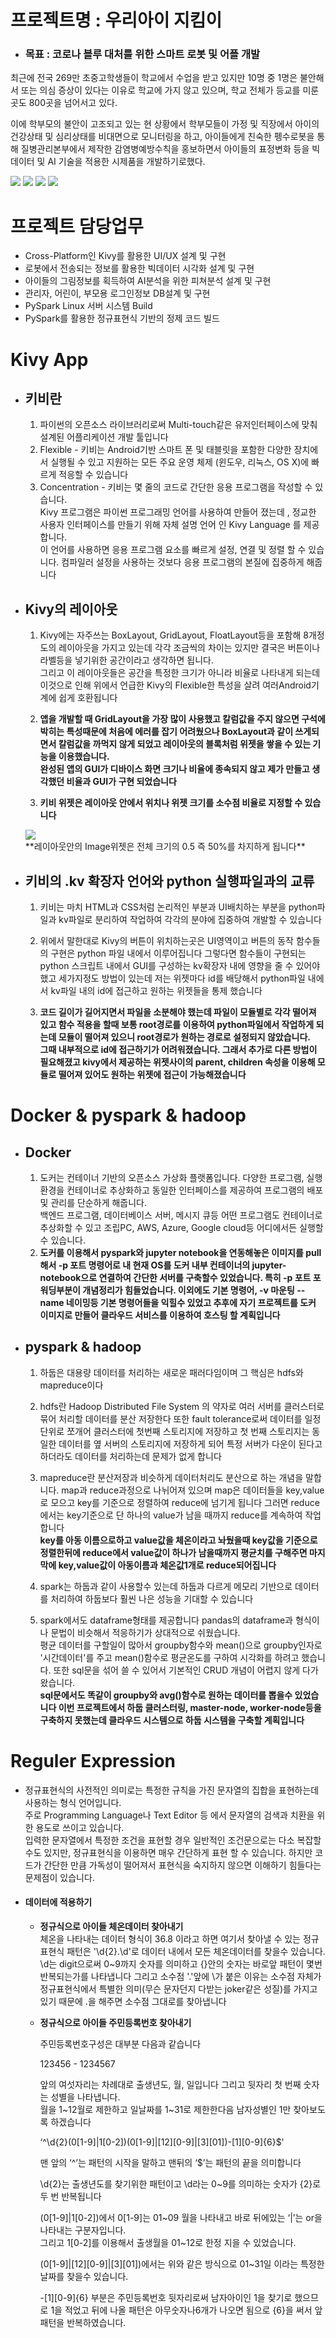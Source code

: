 # 프로젝트명 : 우리아이 지킴이
* ### 목표 : 코로나 블루 대처를 위한 스마트 로봇 및 어플 개발  
최근에 전국 269만 초중고학생들이 학교에서 수업을 받고 있지만 10명 중 1명은 불안해서 또는 의심 증상이 있다는 이유로 학교에 가지 않고 있으며, 학교 전체가 등교를 미룬 곳도 800곳을 넘어서고 있다.  

이에 학부모의 불안이 고조되고 있는 현 상황에서 학부모들이 가정 및 직장에서 아이의 건강상태 및 심리상태를 비대면으로 모니터링을 하고, 아이들에게 친숙한 펭수로봇을 통해 질병관리본부에서 제작한 감염병예방수칙을 홍보하면서 아이들의 표정변화 등을 빅데이터 및 AI 기술을 적용한 시제품을 개발하기로했다.


<div>
<img src="https://user-images.githubusercontent.com/59993079/83984279-4e661b80-a96f-11ea-9b0f-1ec829fe85cb.jpg">
<img src="https://user-images.githubusercontent.com/59993079/83984286-558d2980-a96f-11ea-90f5-9332dd8d5cb5.jpg">
<img src="https://user-images.githubusercontent.com/59993079/83984291-5d4cce00-a96f-11ea-9ae8-1205f62aa0a3.jpg">
<img src="https://user-images.githubusercontent.com/59993079/83984292-6178eb80-a96f-11ea-8a10-7caabd9abf7e.jpg">
</div

------------------
# 프로젝트 담당업무
* Cross-Platform인 Kivy를 활용한 UI/UX 설계 및 구현
* 로봇에서 전송되는 정보를 활용한 빅데이터 시각화 설계 및 구현
* 아이들의 그림정보를 획득하여 AI분석을 위한 피쳐분석 설계 및 구현
* 관리자, 어린이, 부모용 로그인정보 DB설계 및 구현
* PySpark Linux 서버 시스템 Build
* PySpark를 활용한 정규표현식 기반의 정제 코드 빌드

# Kivy App

* ## 키비란
  1. 파이썬의 오픈소스 라이브러리로써 Multi-touch같은 유저인터페이스에 맞춰 설계된 어플리케이션 개발 툴입니다  
  2. Flexible - 키비는 Android기반 스마트 폰 및 태블릿을 포함한 다양한 장치에서 실행될 수 있고 지원하는 모든 주요 운영 체제 (윈도우, 리눅스, OS X)에 빠르게 적응할 수 있습니다  
  3. Concentration - 키비는 몇 줄의 코드로 간단한 응용 프로그램을 작성할 수 있습니다.   
  Kivy 프로그램은 파이썬 프로그래밍 언어를 사용하여 만들어 졌는데 , 정교한 사용자 인터페이스를 만들기 위해 자체 설명 언어 인 Kivy Language 를 제공합니다.    
  이 언어를 사용하면 응용 프로그램 요소를 빠르게 설정, 연결 및 정렬 할 수 있습니다.  컴파일러 설정을 사용하는 것보다 응용 프로그램의 본질에 집중하게 해줍니다    
  
* ## Kivy의 레이아웃
  1. Kivy에는 자주쓰는 BoxLayout, GridLayout, FloatLayout등을 포함해 8개정도의 레이아웃을 가지고 있는데 각각 조금씩의 차이는 있지만 결국은 버튼이나 라벨등을 넣기위한 공간이라고 생각하면 됩니다.  
  그리고 이 레이아웃들은 공간을 특정한 크기가 아니라 비율로 나타내게 되는데 이것으로 인해 위에서 언급한 Kivy의 Flexible한 특성을 살려 여러Android기계에 쉽게 호환됩니다  

  2. __**앱을 개발할 때 GridLayout을 가장 많이 사용했고 칼럼값을 주지 않으면 구석에 박히는 특성때문에 처음에 에러를 잡기 어려웠으나 BoxLayout과 같이 쓰게되면서 칼럼값을 까먹지 않게 되었고 레이아웃의 블록처럼 위젯을 쌓을 수 있는 기능을 이용했습니다.  
  완성된 앱의 GUI가 디바이스 화면 크기나 비율에 종속되지 않고 제가 만들고 생각했던 비율과 GUI가 구현 되었습니다**__
  
  3. **키비 위젯은 레이아웃 안에서 위치나 위젯 크기를 소수점 비율로 지정할 수 있습니다**
  <div><img src="https://user-images.githubusercontent.com/59993079/83984691-5626bf80-a971-11ea-8742-589022ae09ba.png"></div>  
  **레이아웃안의 Image위젯은 전체 크기의 0.5 즉 50%를 차지하게 됩니다**

* ## 키비의 .kv 확장자 언어와 python 실행파일과의 교류
  1. 키비는 마치 HTML과 CSS처럼 논리적인 부분과 UI배치하는 부분을 python파일과 kv파일로 분리하여 작업하여 각각의 분야에 집중하여 개발할 수 있습니다

  2. 위에서 말한대로 Kivy의 버튼이 위치하는곳은 UI영역이고 버튼의 동작 함수들의 구현은 python 파일 내에서 이루어집니다 그렇다면 함수들이 구현되는 python 스크립트 내에서 GUI를 구성하는 kv확장자 내에 영향을 줄 수 있어야 했고 세가지정도 방법이 있는데 저는 위젯마다 id를 배당해서 python파일 내에서 kv파일 내의 id에 접근하고 원하는 위젯들을 통제 했습니다
  3. **코드 길이가 길어지면서 파일을 소분해야 했는데 파일이 모듈별로 각각 떨어져 있고 함수 적용을 할때 보통 root경로를 이용하여 python파일에서 작업하게 되는데 모듈이 떨어져 있으니 root경로가 원하는 경로로 설정되지 않았습니다.**   
     **그때 내부적으로 id에 접근하기가 어려워졌습니다. 그래서 추가로 다른 방법이 필요해졌고 kivy에서 제공하는 위젯사이의 parent, children 속성을 이용해 모듈로 떨어져 있어도 원하는 위젯에 접근이 가능해졌습니다**

# Docker & pyspark & hadoop
* ## Docker
   1. 도커는 컨테이너 기반의 오픈소스 가상화 플랫폼입니다.
  다양한 프로그램, 실행환경을 컨테이너로 추상화하고 동일한 인터페이스를 제공하여 프로그램의 배포 및 관리를 단순하게 해줍니다.  
  백엔드 프로그램, 데이터베이스 서버, 메시지 큐등 어떤 프로그램도 컨테이너로 추상화할 수 있고 조립PC, AWS, Azure, Google cloud등 어디에서든 실행할 수 있습니다.  
   2. **도커를 이용해서 pyspark와 jupyter notebook을 연동해놓은 이미지를 pull 해서 -p 포트 명령어로 내 현재 OS를 도커 내부 컨테이너의 jupyter-notebook으로 연결하여 간단한 서버를 구축할수 있었습니다. 특히 -p 포트 포워딩부분이 개념정리가 힘들었습니다. 이외에도 기본 명령어, -v 마운팅 --name 네이밍등 기본 명령어들을 익힐수 있었고 추후에 자기 프로젝트를 도커 이미지로 만들어 클라우드 서비스를 이용하여 호스팅 할 계획입니다**
 
* ## pyspark & hadoop
  1. 하둡은 대용량 데이터를 처리하는 새로운 패러다임이며
  그 핵심은 hdfs와 mapreduce이다
  2. hdfs란 Hadoop Distributed File System 의 약자로 여러 서버를 클러스터로 묶어 처리할 데이터를 분산 저장한다 또한 fault tolerance로써 데이터를 일정 단위로 쪼개어 클러스터에 첫번째 스토리지에 저장하고 첫 번째 스토리지는 동일한 데이터를 옆 서버의 스토리지에 저장하게 되어 특정 서버가 다운이 된다고 하더라도 데이터를 처리하는데 문제가 없게 합니다

  3. mapreduce란 분산저장과 비슷하게 데이터처리도 분산으로 하는 개념을 말합니다. map과 reduce과정으로 나뉘어져 있으며 map은 데이터들을 key,value로 모으고 key를 기준으로 정렬하여 reduce에 넘기게 됩니다 그러면 reduce에서는 key기준으로 단 하나의 value가 남을 때까지 reduce를 계속하여 작업합니다    
    **key를 아동 이름으로하고 value값을 체온이라고 놔뒀을때 key값을 기준으로 정렬한뒤에 reduce에서 value값이 하나가 남을때까지 평균치를 구해주면 마지막에 key,value값이 아동이름과 체온값1개로 reduce되어집니다**
  
  4. spark는 하둡과 같이 사용할수 있는데 하둡과 다르게 메모리 기반으로 데이터를 처리하여 하둡보다 훨씬 나은 성능을 기대할 수 있습니다 
  
 
  5. 
      spark에서도 dataframe형태를 제공합니다 pandas의 dataframe과 형식이나 문법이 비슷해서 적응하기가 상대적으로 쉬웠습니다.       
     평균 데이터를 구할일이 많아서 groupby함수와 mean()으로 groupby인자로 '시간데이터'를 주고 mean()함수로 평균온도를 구하여 시각화를 하려고 했습니다. 또한 sql문을 섞어 쓸 수 있어서 기본적인 CRUD 개념이 어렵지 않게 다가 왔습니다.    
     **sql문에서도 똑같이 groupby와 avg()함수로 원하는 데이터를 뽑을수 있었습니다 이번 프로젝트에서 하둡 클러스터링, master-node, worker-node등을 구축하지 못했는데 클라우드 시스템으로 하둡 시스템을 구축할 계획입니다**


# Reguler Expression

* 정규표현식의 사전적인 의미로는 특정한 규칙을 가진 문자열의 집합을 표현하는데 사용하는 형식 언어입니다.   
주로 Programming Language나 Text Editor 등 에서 문자열의 검색과 치환을 위한 용도로 쓰이고 있습니다.   
입력한 문자열에서 특정한 조건을 표현할 경우 일반적인 조건문으로는 다소 복잡할 수도 있지만, 정규표현식을 이용하면 매우 간단하게 표현 할 수 있습니다. 하지만 코드가 간단한 만큼 가독성이 떨어져서 표현식을 숙지하지 않으면 이해하기 힘들다는 문제점이 있습니다.

* #### 데이터에 적용하기
  * **정규식으로 아이들 체온데이터 찾아내기**  
  체온을 나타내는 데이터 형식이 36.8 이라고 하면 여기서 찾아낼 수 있는 정규표현식 패턴은 '\d{2}\.\d'로 데이터 내에서 모든 체온데이터를 찾을수 있습니다.
    \d는 digit으로써 0~9까지 숫자를 의미하고 {}안의 숫자는 바로앞 패턴이 몇번 반복되는가를 나타냅니다 그리고 소수점 '.'앞에 \가 붙은 이유는 소수점 자체가 정규표현식에서 특별한 의미(무슨 문자던지 다받는 joker같은 성질)를 가지고 있기 때문에 \.을 해주면 소수점 그대로를 찾아냅니다
  
  
  
  * **정규식으로 아이들 주민등록번호 찾아내기**  

      주민등록번호구성은 대부분 다음과 같습니다  
      
      123456 - 1234567  
      
      
      앞의 여섯자리는 차례대로 출생년도, 월, 일입니다 그리고 뒷자리 첫 번째 숫자는 성별을 나타냅니다.  
      월을 1~12월로 제한하고 일날짜를 1~31로 제한한다음 남자성별인 1만 찾아보도록 하겠습니다

      ‘^\d{2}(0[1-9]|1[0-2])(0[1-9]|[12][0-9]|[3][01])-[1][0-9]{6}$'

      맨 앞의 ‘^’는 패턴의 시작을 말하고 맨뒤의 ‘$’는 패턴의 끝을 의미합니다

      \d{2}는 출생년도를 찾기위한 패턴이고 \d라는 0~9를 의미하는 숫자가 {2}로 두 번 반복됩니다

      (0[1-9]|1[0-2])에서 0[1-9]는 01~09 월을 나타내고 바로 뒤에있는 ‘|’는 or을 나타내는 구분자입니다.  
      그리고 1[0-2]를 이용해서 출생월을 01~12로 한정 지을 수 있었습니다.  

      (0[1-9]|[12][0-9]|[3][01])에서는 위와 같은 방식으로 01~31일 이라는 특정한 날짜를 찾을수 있습니다.  

      -[1][0-9]{6} 부분은 주민등록번호 뒷자리로써 남자아이인 1을 찾기로 했으므로 1을 적었고 뒤에 나올 패턴은 아무숫자나6개가 나오면 됨으로 {6}을 써서 앞패턴을 반복하였습니다.
